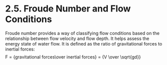 # 2.5. Froude Number and Flow Conditions

Froude number provides a way of classifying flow conditions based on the relationship between flow velocity and flow depth. It helps assess the energy state of water flow. It is defined as the ratio of gravitational forces to inertial forces:
$$
$$F = {gravitational forces\over inertial forces} =  {V \over \sqrt{gd}}$$
$$
